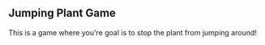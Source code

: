 Jumping Plant Game
---------------------------

This is a game where you're goal is to stop the plant from jumping around!
